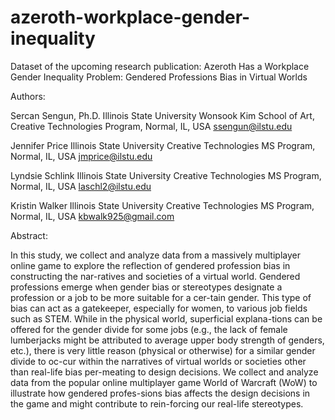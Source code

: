 # azeroth-workplace-gender-inequality
Dataset of the upcoming research publication: Azeroth Has a Workplace Gender Inequality Problem: Gendered Professions Bias in Virtual Worlds

Authors:

Sercan Sengun, Ph.D.
Illinois State University
Wonsook Kim School of Art, Creative Technologies Program, Normal, IL, USA
ssengun@ilstu.edu

Jennifer Price
Illinois State University
Creative Technologies MS Program, Normal, IL, USA
jmprice@ilstu.edu

Lyndsie Schlink
Illinois State University
Creative Technologies MS Program, Normal, IL, USA
laschl2@ilstu.edu

Kristin Walker
Illinois State University
Creative Technologies MS Program, Normal, IL, USA
kbwalk925@gmail.com

Abstract:

In this study, we collect and analyze data from a massively multiplayer online game to explore the reflection of gendered profession bias in constructing the nar-ratives and societies of a virtual world. Gendered professions emerge when gender bias or stereotypes designate a profession or a job to be more suitable for a cer-tain gender. This type of bias can act as a gatekeeper, especially for women, to various job fields such as STEM. While in the physical world, superficial explana-tions can be offered for the gender divide for some jobs (e.g., the lack of female lumberjacks might be attributed to average upper body strength of genders, etc.), there is very little reason (physical or otherwise) for a similar gender divide to oc-cur within the narratives of virtual worlds or societies other than real-life bias per-meating to design decisions. We collect and analyze data from the popular online multiplayer game World of Warcraft (WoW) to illustrate how gendered profes-sions bias affects the design decisions in the game and might contribute to rein-forcing our real-life stereotypes.
